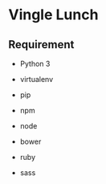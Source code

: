 # Vingle Lunch

## Requirement
* Python 3
* virtualenv
* pip


* npm
* node
* bower


* ruby
* sass
